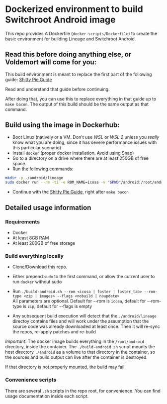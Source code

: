 # Dockerized environment to build Switchroot Android image

This repo provides A Dockerfile (`docker-scripts/Dockerfile`) to create the basic environment for building Lineage and Switchroot Android.

## Read this before doing anything else, or Voldemort will come for you:
This build environment is meant to replace the first part of the following guide: [Shitty Pie Guide](https://gitlab.com/ZachyCatGames/shitty-pie-guide)

Read and understand that guide before continuing.

After doing that, you can use this to replace everything in that guide up to `make bacon`. The output of this build should be the same output as that command.

## Build using the image in Dockerhub:
- Boot Linux (natively or a VM. Don't use *WSL* or *WSL 2* unless you *really* know what you are doing, since it has severe performance issues with this particular scenario)
- Install `docker` (proper docker installation. Avoid using Snap) 
- Go to a directory on a drive where there are at least 250GB of free space.
- Run the following commands:
```bash
mkdir -p ./android/lineage
sudo docker run --rm -ti -e ROM_NAME=icosa -v "$PWD"/android:/root/android pablozaiden/switchroot-android-build:latest
```
- Continue with the [Shitty Pie Guide](https://gitlab.com/ZachyCatGames/shitty-pie-guide), right after `make bacon`


## Detailed usage information

### Requirements
- Docker
- At least 8GB RAM
- At least 200GB of free storage

### Build everything locally

- Clone/Download this repo.
- Either prepend `sudo` to the first command, or allow the current user to run `docker` without sudo
- Run `./build-android.sh --rom <icosa | foster | foster_tab> --rom-type <zip | images> --flags <nobuild | noupdate>`  
All parameters are optional. Default for --rom is `icosa`, default for --rom-type is `zip`, default for --flags is empty

- Any subsequent build execution will detect that the `./android/lineage` directoy contains files and will work under the assumption that the source code was already downloaded at least once. Then it will re-sync the repos, re-apply patches and re-build

*Important*: The docker image builds everything in the `/root/android` directory, inside the container. The `./build-android.sh` script mounts the host directory `./android` as a volume to that directory in the container, so the sources and build output can live after the container is destroyed.

If that directory is not properly mounted, the build may fail.

### Convenience scripts

There are several `.sh` scripts in the repo root, for convenience. You can find usage documentation inside each script.